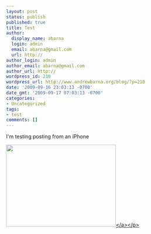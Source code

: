 ```yaml
---
layout: post
status: publish
published: true
title: Test
author:
  display_name: abarna
  login: admin
  email: abarna@gmail.com
  url: http://
author_login: admin
author_email: abarna@gmail.com
author_url: http://
wordpress_id: 210
wordpress_url: http://www.andrewbarna.org/blog/?p=210
date: '2009-09-16 23:03:13 -0700'
date_gmt: '2009-09-17 07:03:13 -0700'
categories:
- Uncategorized
tags:
- test
comments: []
---
```

<p>I'm testing posting from an iPhone</p>
<p><a href="http:&#47;&#47;www.andrewbarna.org&#47;blog&#47;wp-content&#47;uploads&#47;2009&#47;09&#47;l_2048_1536_99AA7E0D-C6A3-42E4-948D-CA708BE628D8.jpeg"><img src="http:&#47;&#47;www.andrewbarna.org&#47;blog&#47;wp-content&#47;uploads&#47;2009&#47;09&#47;l_2048_1536_99AA7E0D-C6A3-42E4-948D-CA708BE628D8.jpeg" alt="" width="300" height="225" class="alignnone size-full wp-image-364" &#47;><&#47;a><&#47;p></p>
